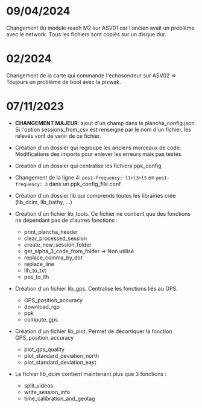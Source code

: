 # 09/04/2024

Changement du module reach M2 sur ASV01 car l'ancien avait un problème avec le network. Tous les fichiers sont copiés sur un disque dur.

# 02/2024 

Changement de la carte qui commande l'echosondeur sur ASV02 => Toujours un problème de boot avec la pixwak.

# 07/11/2023


* **CHANGEMENT MAJEUR**: ajout d'un champ dans le plancha_config.json. Si l'option sessions_from_csv est renseigné par le nom d'un fichier, les relevés vont de venir de ce fichier.

* Création d'un dossier qui regroupe les anciens morceaux de code. Modifications des imports pour enlever les erreurs mais pas testés.
* Création d'un dossier qui centralise les fichiers ppk_config
* Changement de la ligne 4: `pos1-frequency: l1+l3+l5` en `pos1-frequency: 3` dans un ppk_config_file.conf
* Création d'un dossier lib qui comprends toutes les librairies crée (lib_dcim, lib_bathy, ...)

* Création d'un fichier lib_tools. Ce fichier ne contient que des fonctions ne dépendant pas de d'autres fonctions :
    - print_plancha_header
    - clear_processed_session
    - create_new_session_folder
    - get_alpha_3_code_from_folder => Non utilisé
    - replace_comma_by_dot
    - replace_line
    - llh_to_txt
    - pos_to_llh

* Création d'un fichier lib_gps. Centralise les fonctions liés au GPS.
    - GPS_position_accuracy
    - download_rgp
    - ppk
    - compute_gps

* Création d'un fichier lib_plot. Permet de décortiquer la fonction GPS_position_accuracy
    - plot_gps_quality
    - plot_standard_deviation_north
    - plot_standard_deviation_east

* Le fichier lib_dcim contient maintenant plus que 3 fonctions :
    - split_videos
    - write_session_info
    - time_calibration_and_geotag